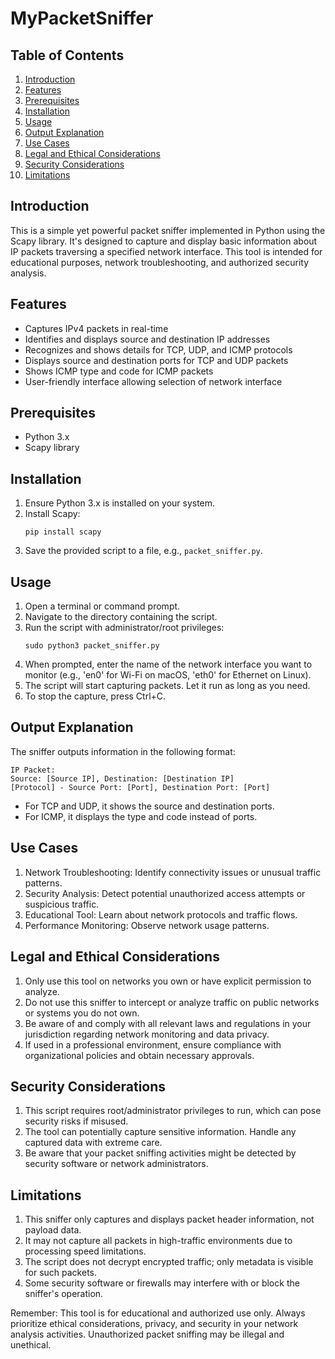 # MyPacketSniffer

## Table of Contents
1. [Introduction](#introduction)
2. [Features](#features)
3. [Prerequisites](#prerequisites)
4. [Installation](#installation)
5. [Usage](#usage)
6. [Output Explanation](#output-explanation)
7. [Use Cases](#use-cases)
8. [Legal and Ethical Considerations](#legal-and-ethical-considerations)
9. [Security Considerations](#security-considerations)
10. [Limitations](#limitations)

## Introduction

This is a simple yet powerful packet sniffer implemented in Python using the Scapy library. It's designed to capture and display basic information about IP packets traversing a specified network interface. This tool is intended for educational purposes, network troubleshooting, and authorized security analysis.

## Features

- Captures IPv4 packets in real-time
- Identifies and displays source and destination IP addresses
- Recognizes and shows details for TCP, UDP, and ICMP protocols
- Displays source and destination ports for TCP and UDP packets
- Shows ICMP type and code for ICMP packets
- User-friendly interface allowing selection of network interface

## Prerequisites

- Python 3.x
- Scapy library

## Installation

1. Ensure Python 3.x is installed on your system.
2. Install Scapy:
   ```
   pip install scapy
   ```
3. Save the provided script to a file, e.g., `packet_sniffer.py`.

## Usage

1. Open a terminal or command prompt.
2. Navigate to the directory containing the script.
3. Run the script with administrator/root privileges:
   ```
   sudo python3 packet_sniffer.py
   ```
4. When prompted, enter the name of the network interface you want to monitor (e.g., 'en0' for Wi-Fi on macOS, 'eth0' for Ethernet on Linux).
5. The script will start capturing packets. Let it run as long as you need.
6. To stop the capture, press Ctrl+C.

## Output Explanation

The sniffer outputs information in the following format:

```
IP Packet:
Source: [Source IP], Destination: [Destination IP]
[Protocol] - Source Port: [Port], Destination Port: [Port]
```

- For TCP and UDP, it shows the source and destination ports.
- For ICMP, it displays the type and code instead of ports.

## Use Cases

1. Network Troubleshooting: Identify connectivity issues or unusual traffic patterns.
2. Security Analysis: Detect potential unauthorized access attempts or suspicious traffic.
3. Educational Tool: Learn about network protocols and traffic flows.
4. Performance Monitoring: Observe network usage patterns.

## Legal and Ethical Considerations

1. Only use this tool on networks you own or have explicit permission to analyze.
2. Do not use this sniffer to intercept or analyze traffic on public networks or systems you do not own.
3. Be aware of and comply with all relevant laws and regulations in your jurisdiction regarding network monitoring and data privacy.
4. If used in a professional environment, ensure compliance with organizational policies and obtain necessary approvals.

## Security Considerations

1. This script requires root/administrator privileges to run, which can pose security risks if misused.
2. The tool can potentially capture sensitive information. Handle any captured data with extreme care.
3. Be aware that your packet sniffing activities might be detected by security software or network administrators.

## Limitations

1. This sniffer only captures and displays packet header information, not payload data.
2. It may not capture all packets in high-traffic environments due to processing speed limitations.
3. The script does not decrypt encrypted traffic; only metadata is visible for such packets.
4. Some security software or firewalls may interfere with or block the sniffer's operation.

Remember: This tool is for educational and authorized use only. Always prioritize ethical considerations, privacy, and security in your network analysis activities. Unauthorized packet sniffing may be illegal and unethical.

